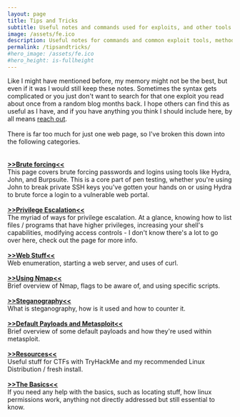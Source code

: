 ```yaml
---
layout: page
title: Tips and Tricks
subtitle: Useful notes and commands used for exploits, and other tools and methods that have proven useful
image: /assets/fe.ico
description: Useful notes for commands and common exploit tools, methods that have proven useful.
permalink: /tipsandtricks/
#hero_image: /assets/fe.ico
#hero_height: is-fullheight
---
```


Like I might have mentioned before, my memory might not be the best, but even if it was I would still keep these notes. Sometimes the syntax gets complicated or you just don't want to search for that one exploit you read about once from a random blog months back. I hope others can find this as useful as I have, and if you have anything you think I should include here, by all means [reach out](/contact/).<br>
<br>
There is far too much for just one web page, so I've broken this down into the following categories.
<br><br>
<br>
[**>>Brute forcing<<**](/tipsandtricks/bruteforcing/)<br>
This page covers brute forcing passwords and logins using tools like Hydra, John, and Burpsuite. This is a core part of pen testing, whether you're using John to break private SSH keys you've gotten your hands on or using Hydra to brute force a login to a vulnerable web portal.
<br><br>
[**>>Privilege Escalation<<**](/tipsandtricks/privilegeescalation/)<br>
The myriad of ways for privilege escalation. At a glance, knowing how to list files / programs that have higher privileges, increasing your shell's capabilities, modifying access controls - I don't know there's a lot to go over here, check out the page for more info. 
<br><br>
[**>>Web Stuff<<**](/tipsandtricks/webstuff/)<br>
Web enumeration, starting a web server, and uses of curl.
<br><br>
[**>>Using Nmap<<**](/tipsandtricks/usingnmap/)<br>
Brief overview of Nmap, flags to be aware of, and using specific scripts.
<br><br>
[**>>Steganography<<**](/tipsandtricks/steganography/)<br>
What is steganography, how is it used and how to counter it.
<br><br>
[**>>Default Payloads and Metasploit<<**](/tipsandtricks/defaultpayloads/)<br>
Brief overview of some default payloads and how they're used within metasploit.
<br><br>
[**>>Resources<<**](/tipsandtricks/defaultpayloads/)<br>
Useful stuff for CTFs with TryHackMe and my recommended Linux Distribution / fresh install.<br><br>
[**>>The Basics<<**](/tipsandtricks/thebasics/)<br>
If you need any help with the basics, such as locating stuff, how linux permissions work, anything not directly addressed but still essential to know.













